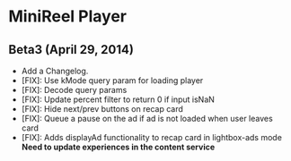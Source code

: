 # MiniReel Player

## Beta3 (April 29, 2014)
* Add a Changelog.
* [FIX]: Use kMode query param for loading player
* [FIX]: Decode query params
* [FIX]: Update percent filter to return 0 if input isNaN
* [FIX]: Hide next/prev buttons on recap card
* [FIX]: Queue a pause on the ad if ad is not loaded when user leaves card
* [FIX]: Adds displayAd functionality to recap card in lightbox-ads mode **Need to update experiences in the content service**